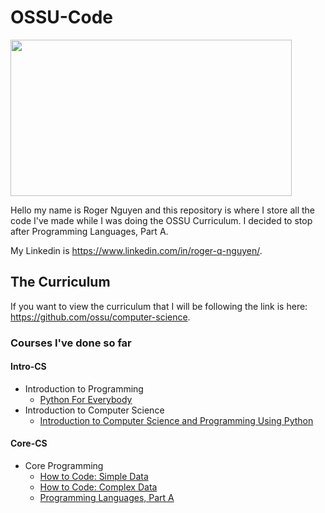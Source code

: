 # OSSU-Code

<img src="https://camo.githubusercontent.com/c9ac22ae1c792937eb759c5dac63ed3159488ede5d60faac81acfb3303c57f02/687474703a2f2f692e696d6775722e636f6d2f6b5959435874432e706e67" width="450" height="250">

Hello my name is Roger Nguyen and this repository is where I store all the code I've made while I was doing the OSSU Curriculum. I decided to stop after Programming Languages, Part A.

My Linkedin is https://www.linkedin.com/in/roger-q-nguyen/.

## The Curriculum

If you want to view the curriculum that I will be following the link is here: https://github.com/ossu/computer-science.

### Courses I've done so far
#### Intro-CS
* Introduction to Programming
  * [Python For Everybody](https://github.com/rqnguyen100/OSSU-Code/tree/main/Python%20for%20Everybody)
* Introduction to Computer Science
  * [Introduction to Computer Science and Programming Using Python](https://github.com/rqnguyen100/OSSU-Code/tree/main/Introduction%20to%20Computer%20Science%20and%20Programming%20using%20Python)
#### Core-CS
* Core Programming
  * [How to Code: Simple Data](https://github.com/rqnguyen100/OSSU-Code/tree/main/How%20to%20Code:%20Simple%20Data)
  * [How to Code: Complex Data](https://github.com/rqnguyen100/OSSU-Code/tree/main/How%20to%20Code:%20Complex%20Data)
  * [Programming Languages, Part A](https://github.com/rqnguyen100/OSSU-Code/tree/main/Programming%20Languages,%20Part%20A)

